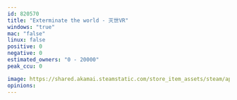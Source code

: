 ```yaml
---
id: 820570
title: "Exterminate the world - 灭世VR"
windows: "true"
mac: "false"
linux: false
positive: 0
negative: 0
estimated_owners: "0 - 20000"
peak_ccu: 0

image: https://shared.akamai.steamstatic.com/store_item_assets/steam/apps/820570/header.jpg?t=1524044400
opinions:
---
```

